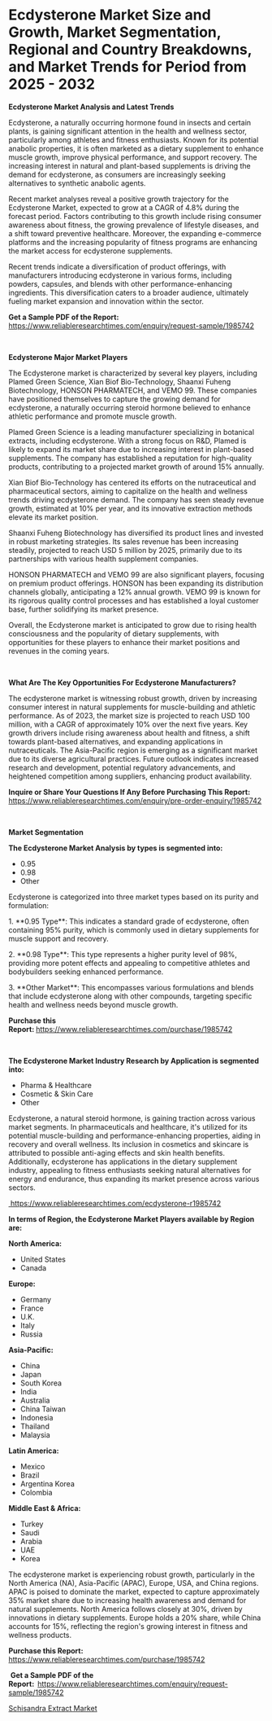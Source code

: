 <p><h1>Ecdysterone Market Size and Growth, Market Segmentation, Regional and Country Breakdowns, and Market Trends for Period from 2025 -  2032</h1></p><p><strong>Ecdysterone Market Analysis and Latest Trends</strong></p>
<p><p>Ecdysterone, a naturally occurring hormone found in insects and certain plants, is gaining significant attention in the health and wellness sector, particularly among athletes and fitness enthusiasts. Known for its potential anabolic properties, it is often marketed as a dietary supplement to enhance muscle growth, improve physical performance, and support recovery. The increasing interest in natural and plant-based supplements is driving the demand for ecdysterone, as consumers are increasingly seeking alternatives to synthetic anabolic agents.</p><p>Recent market analyses reveal a positive growth trajectory for the Ecdysterone Market, expected to grow at a CAGR of 4.8% during the forecast period. Factors contributing to this growth include rising consumer awareness about fitness, the growing prevalence of lifestyle diseases, and a shift toward preventive healthcare. Moreover, the expanding e-commerce platforms and the increasing popularity of fitness programs are enhancing the market access for ecdysterone supplements.</p><p>Recent trends indicate a diversification of product offerings, with manufacturers introducing ecdysterone in various forms, including powders, capsules, and blends with other performance-enhancing ingredients. This diversification caters to a broader audience, ultimately fueling market expansion and innovation within the sector.</p></p>
<p><strong>Get a Sample PDF of the Report:&nbsp;</strong> <a href="https://www.reliableresearchtimes.com/enquiry/request-sample/1985742?utm_campaign=3264&utm_medium=2&utm_source=Github&utm_content=ia&utm_term=01042025&utm_id=ecdysterone">https://www.reliableresearchtimes.com/enquiry/request-sample/1985742</a></p>
<p>&nbsp;</p>
<p><strong>Ecdysterone Major Market Players</strong></p>
<p><p>The Ecdysterone market is characterized by several key players, including Plamed Green Science, Xian Biof Bio-Technology, Shaanxi Fuheng Biotechnology, HONSON PHARMATECH, and VEMO 99. These companies have positioned themselves to capture the growing demand for ecdysterone, a naturally occurring steroid hormone believed to enhance athletic performance and promote muscle growth.</p><p>Plamed Green Science is a leading manufacturer specializing in botanical extracts, including ecdysterone. With a strong focus on R&D, Plamed is likely to expand its market share due to increasing interest in plant-based supplements. The company has established a reputation for high-quality products, contributing to a projected market growth of around 15% annually.</p><p>Xian Biof Bio-Technology has centered its efforts on the nutraceutical and pharmaceutical sectors, aiming to capitalize on the health and wellness trends driving ecdysterone demand. The company has seen steady revenue growth, estimated at 10% per year, and its innovative extraction methods elevate its market position.</p><p>Shaanxi Fuheng Biotechnology has diversified its product lines and invested in robust marketing strategies. Its sales revenue has been increasing steadily, projected to reach USD 5 million by 2025, primarily due to its partnerships with various health supplement companies.</p><p>HONSON PHARMATECH and VEMO 99 are also significant players, focusing on premium product offerings. HONSON has been expanding its distribution channels globally, anticipating a 12% annual growth. VEMO 99 is known for its rigorous quality control processes and has established a loyal customer base, further solidifying its market presence.</p><p>Overall, the Ecdysterone market is anticipated to grow due to rising health consciousness and the popularity of dietary supplements, with opportunities for these players to enhance their market positions and revenues in the coming years.</p></p>
<p>&nbsp;</p>
<p><strong>What Are The Key Opportunities For Ecdysterone Manufacturers?</strong></p>
<p><p>The ecdysterone market is witnessing robust growth, driven by increasing consumer interest in natural supplements for muscle-building and athletic performance. As of 2023, the market size is projected to reach USD 100 million, with a CAGR of approximately 10% over the next five years. Key growth drivers include rising awareness about health and fitness, a shift towards plant-based alternatives, and expanding applications in nutraceuticals. The Asia-Pacific region is emerging as a significant market due to its diverse agricultural practices. Future outlook indicates increased research and development, potential regulatory advancements, and heightened competition among suppliers, enhancing product availability.</p></p>
<p><strong>Inquire or Share Your Questions If Any Before Purchasing This Report:</strong> <a href="https://www.reliableresearchtimes.com/enquiry/pre-order-enquiry/1985742?utm_campaign=3264&utm_medium=2&utm_source=Github&utm_content=ia&utm_term=01042025&utm_id=ecdysterone">https://www.reliableresearchtimes.com/enquiry/pre-order-enquiry/1985742</a></p>
<p>&nbsp;</p>
<p><strong>Market Segmentation</strong></p>
<p><strong>The Ecdysterone Market Analysis by types is segmented into:</strong></p>
<p><ul><li>0.95</li><li>0.98</li><li>Other</li></ul></p>
<p><p>Ecdysterone is categorized into three market types based on its purity and formulation: </p><p>1. **0.95 Type**: This indicates a standard grade of ecdysterone, often containing 95% purity, which is commonly used in dietary supplements for muscle support and recovery.</p><p>2. **0.98 Type**: This type represents a higher purity level of 98%, providing more potent effects and appealing to competitive athletes and bodybuilders seeking enhanced performance.</p><p>3. **Other Market**: This encompasses various formulations and blends that include ecdysterone along with other compounds, targeting specific health and wellness needs beyond muscle growth.</p></p>
<p><strong>Purchase this Report:&nbsp;</strong><a href="https://www.reliableresearchtimes.com/purchase/1985742?utm_campaign=3264&utm_medium=2&utm_source=Github&utm_content=ia&utm_term=01042025&utm_id=ecdysterone">https://www.reliableresearchtimes.com/purchase/1985742</a></p>
<p>&nbsp;</p>
<p><strong>The Ecdysterone Market Industry Research by Application is segmented into:</strong></p>
<p><ul><li>Pharma & Healthcare</li><li>Cosmetic & Skin Care</li><li>Other</li></ul></p>
<p><p>Ecdysterone, a natural steroid hormone, is gaining traction across various market segments. In pharmaceuticals and healthcare, it's utilized for its potential muscle-building and performance-enhancing properties, aiding in recovery and overall wellness. Its inclusion in cosmetics and skincare is attributed to possible anti-aging effects and skin health benefits. Additionally, ecdysterone has applications in the dietary supplement industry, appealing to fitness enthusiasts seeking natural alternatives for energy and endurance, thus expanding its market presence across various sectors.</p></p>
<p><a href="https://www.reliableresearchtimes.com/ecdysterone-r1985742?utm_campaign=3264&utm_medium=2&utm_source=Github&utm_content=ia&utm_term=01042025&utm_id=ecdysterone">&nbsp;https://www.reliableresearchtimes.com/ecdysterone-r1985742</a></p>
<p><strong>In terms of Region, the Ecdysterone Market Players available by Region are:</strong></p>
<p>
    <p> <strong> North America: </strong>
        <ul>
            <li>United States</li>
            <li>Canada</li>
        </ul>
        </p> 
    <p> <strong> Europe: </strong>
        <ul>
            <li>Germany</li>
            <li>France</li>
            <li>U.K.</li>
            <li>Italy</li>
            <li>Russia</li>
        </ul>
        </p> 
    <p> <strong> Asia-Pacific: </strong>
        <ul>
            <li>China</li>
            <li>Japan</li>
            <li>South Korea</li>
            <li>India</li>
            <li>Australia</li>
            <li>China Taiwan</li>
            <li>Indonesia</li>
            <li>Thailand</li>
            <li>Malaysia</li>
        </ul>
        </p> 
    <p> <strong> Latin America: </strong>
        <ul>
            <li>Mexico</li>
            <li>Brazil</li>
            <li>Argentina Korea</li>
            <li>Colombia</li>
        </ul>
        </p> 
    <p> <strong> Middle East & Africa: </strong>
        <ul>
            <li>Turkey</li>
            <li>Saudi</li>
            <li>Arabia</li>
            <li>UAE</li>
            <li>Korea</li>
        </ul>
    </p>
    </p>
<p><p>The ecdysterone market is experiencing robust growth, particularly in the North America (NA), Asia-Pacific (APAC), Europe, USA, and China regions. APAC is poised to dominate the market, expected to capture approximately 35% market share due to increasing health awareness and demand for natural supplements. North America follows closely at 30%, driven by innovations in dietary supplements. Europe holds a 20% share, while China accounts for 15%, reflecting the region's growing interest in fitness and wellness products.</p></p>
<p><strong>Purchase this Report: </strong><a href="https://www.reliableresearchtimes.com/purchase/1985742?utm_campaign=3264&utm_medium=2&utm_source=Github&utm_content=ia&utm_term=01042025&utm_id=ecdysterone">https://www.reliableresearchtimes.com/purchase/1985742</a></p>
<p>&nbsp;<strong>Get a Sample PDF of the Report:&nbsp;&nbsp;</strong><a href="https://www.reliableresearchtimes.com/enquiry/request-sample/1985742?utm_campaign=3264&utm_medium=2&utm_source=Github&utm_content=ia&utm_term=01042025&utm_id=ecdysterone">https://www.reliableresearchtimes.com/enquiry/request-sample/1985742</a></p>
<p><strong></strong></p>
<p><p><a href="https://github.com/tanckfelli84/Market-Research-Report-List-1/blob/main/schisandra-extract-market.md?utm_campaign=3264&utm_medium=2&utm_source=Github&utm_content=ia&utm_term=01042025&utm_id=ecdysterone">Schisandra Extract Market</a></p></p>